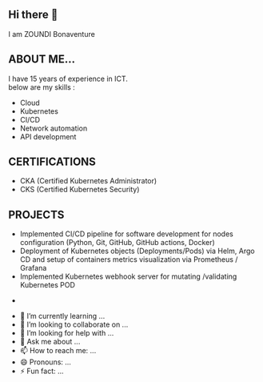 ## Hi there 👋

I am ZOUNDI Bonaventure



## ABOUT ME...

I have 15 years of experience in ICT.  
below are my skills :  
* Cloud
* Kubernetes
* CI/CD
* Network automation
* API development

## CERTIFICATIONS

  * CKA (Certified Kubernetes Administrator)
  * CKS (Certified Kubernetes Security)


## PROJECTS

  - Implemented CI/CD pipeline for software development for nodes configuration (Python, Git, GitHub, GitHub actions, Docker)
  - Deployment of Kubernetes objects (Deployments/Pods) via Helm, Argo CD and setup of containers metrics visualization via Prometheus / Grafana
  - Implemented Kubernetes webhook server for mutating /validating Kubernetes POD
  * 
- 🌱 I’m currently learning ...
- 👯 I’m looking to collaborate on ...
- 🤔 I’m looking for help with ...
- 💬 Ask me about ...
- 📫 How to reach me: ...
- 😄 Pronouns: ...
- ⚡ Fun fact: ...
<!--
**zoundibona/zoundibona** is a ✨ _special_ ✨ repository because its `README.md` (this file) appears on your GitHub profile.

Here are some ideas to get you started:

- 🔭 I’m currently working on ...
- 🌱 I’m currently learning ...
- 👯 I’m looking to collaborate on ...
- 🤔 I’m looking for help with ...
- 💬 Ask me about ...
- 📫 How to reach me: ...
- 😄 Pronouns: ...
- ⚡ Fun fact: ...
-->
